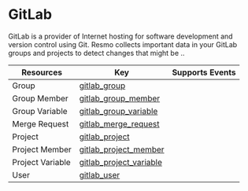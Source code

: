 GitLab
======
GitLab is a provider of Internet hosting for software development and version control using Git. Resmo collects important data in your GitLab groups and projects to detect changes that might be ..

| **Resources**    | **Key**                                                   | **Supports Events** |
| ---------------- | --------------------------------------------------------- | ------------------- |
| Group            | [gitlab\_group](gitlab\_group.md)                         |                     |
| Group Member     | [gitlab\_group\_member](gitlab\_group\_member.md)         |                     |
| Group Variable   | [gitlab\_group\_variable](gitlab\_group\_variable.md)     |                     |
| Merge Request    | [gitlab\_merge\_request](gitlab\_merge\_request.md)       |                     |
| Project          | [gitlab\_project](gitlab\_project.md)                     |                     |
| Project Member   | [gitlab\_project\_member](gitlab\_project\_member.md)     |                     |
| Project Variable | [gitlab\_project\_variable](gitlab\_project\_variable.md) |                     |
| User             | [gitlab\_user](gitlab\_user.md)                           |                     |
